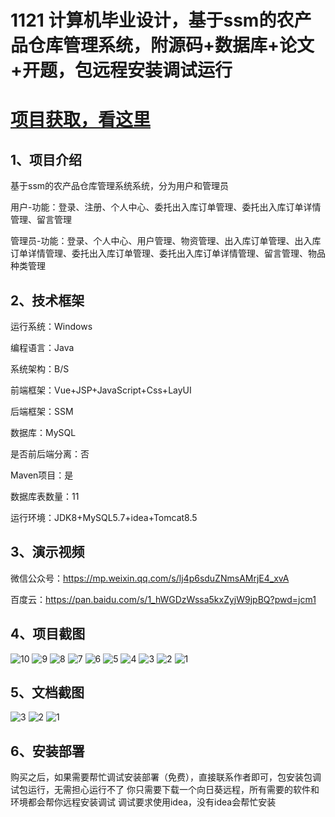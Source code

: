 # 1121 计算机毕业设计，基于ssm的农产品仓库管理系统，附源码+数据库+论文+开题，包远程安装调试运行

# [项目获取，看这里](https://mbd.pub/o/bread/mbd-aJeUk55y "项目获取，看这里")

## 1、项目介绍

基于ssm的农产品仓库管理系统系统，分为用户和管理员

用户-功能：登录、注册、个人中心、委托出入库订单管理、委托出入库订单详情管理、留言管理

管理员-功能：登录、个人中心、用户管理、物资管理、出入库订单管理、出入库订单详情管理、委托出入库订单管理、委托出入库订单详情管理、留言管理、物品种类管理

## 2、技术框架

运行系统：Windows

编程语言：Java

系统架构：B/S

前端框架：Vue+JSP+JavaScript+Css+LayUI

后端框架：SSM

数据库：MySQL

是否前后端分离：否

Maven项目：是

数据库表数量：11

运行环境：JDK8+MySQL5.7+idea+Tomcat8.5

## 3、演示视频

微信公众号：https://mp.weixin.qq.com/s/lj4p6sduZNmsAMrjE4_xvA 

百度云：https://pan.baidu.com/s/1_hWGDzWssa5kxZyjW9jpBQ?pwd=jcm1 

## 4、项目截图 
![10](https://javabscode.github.io/picx-images-hosting/1121-计算机毕业设计-基于ssm的农产品仓库管理系统-附源码+数据库+论文+开题-包远程安装调试运行-运行截图/10.webp)
![9](https://javabscode.github.io/picx-images-hosting/1121-计算机毕业设计-基于ssm的农产品仓库管理系统-附源码+数据库+论文+开题-包远程安装调试运行-运行截图/9.webp)
![8](https://javabscode.github.io/picx-images-hosting/1121-计算机毕业设计-基于ssm的农产品仓库管理系统-附源码+数据库+论文+开题-包远程安装调试运行-运行截图/8.webp)
![7](https://javabscode.github.io/picx-images-hosting/1121-计算机毕业设计-基于ssm的农产品仓库管理系统-附源码+数据库+论文+开题-包远程安装调试运行-运行截图/7.webp)
![6](https://javabscode.github.io/picx-images-hosting/1121-计算机毕业设计-基于ssm的农产品仓库管理系统-附源码+数据库+论文+开题-包远程安装调试运行-运行截图/6.webp)
![5](https://javabscode.github.io/picx-images-hosting/1121-计算机毕业设计-基于ssm的农产品仓库管理系统-附源码+数据库+论文+开题-包远程安装调试运行-运行截图/5.webp)
![4](https://javabscode.github.io/picx-images-hosting/1121-计算机毕业设计-基于ssm的农产品仓库管理系统-附源码+数据库+论文+开题-包远程安装调试运行-运行截图/4.webp)
![3](https://javabscode.github.io/picx-images-hosting/1121-计算机毕业设计-基于ssm的农产品仓库管理系统-附源码+数据库+论文+开题-包远程安装调试运行-运行截图/3.webp)
![2](https://javabscode.github.io/picx-images-hosting/1121-计算机毕业设计-基于ssm的农产品仓库管理系统-附源码+数据库+论文+开题-包远程安装调试运行-运行截图/2.webp)
![1](https://javabscode.github.io/picx-images-hosting/1121-计算机毕业设计-基于ssm的农产品仓库管理系统-附源码+数据库+论文+开题-包远程安装调试运行-运行截图/1.webp)










## 5、文档截图

![3](https://javabscode.github.io/picx-images-hosting/1121-计算机毕业设计-基于ssm的农产品仓库管理系统-附源码+数据库+论文+开题-包远程安装调试运行-文档截图/3.webp)
![2](https://javabscode.github.io/picx-images-hosting/1121-计算机毕业设计-基于ssm的农产品仓库管理系统-附源码+数据库+论文+开题-包远程安装调试运行-文档截图/2.webp)
![1](https://javabscode.github.io/picx-images-hosting/1121-计算机毕业设计-基于ssm的农产品仓库管理系统-附源码+数据库+论文+开题-包远程安装调试运行-文档截图/1.webp)


## 6、安装部署

购买之后，如果需要帮忙调试安装部署（免费），直接联系作者即可，包安装包调试包运行，无需担心运行不了
你只需要下载一个向日葵远程，所有需要的软件和环境都会帮你远程安装调试
调试要求使用idea，没有idea会帮忙安装
